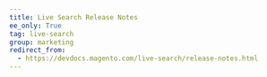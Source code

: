 ```yaml
---
title: Live Search Release Notes
ee_only: True
tag: live-search
group: marketing
redirect_from: 
  - https://devdocs.magento.com/live-search/release-notes.html
---
```

